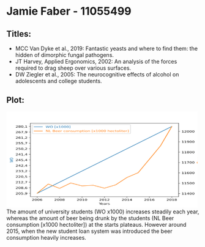 # Jamie Faber - 11055499

## Titles:
* MCC Van Dyke et al., 2019: Fantastic yeasts and where to find them: the hidden 
of dimorphic fungal pathogens.
* JT Harvey, Applied Ergonomics, 2002: An analysis of the 
forces required to drag sheep over various surfaces.
* DW Ziegler et al., 2005: The neurocognitive effects of alcohol on adolescents and college students.

## Plot:
<img src="plot.png" alt="plot" width="500" height="250" />
The amount of university students (WO x1000) increases steadily each year, whereas the amount of beer being drunk by the students (NL Beer consumption [x1000 hectoliter]) at the starts plateaus. However around 2015, when the new student loan system was introduced the beer consumption heavily increases. 